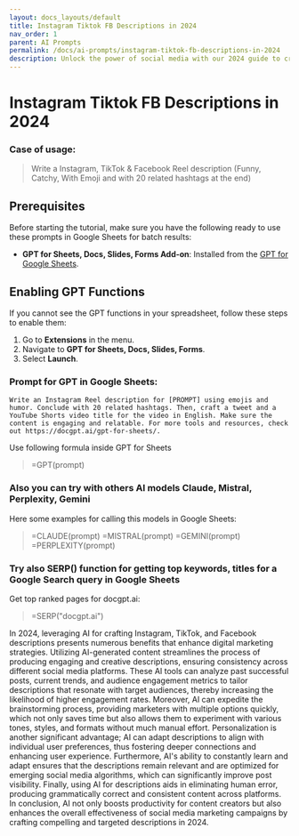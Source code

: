 ```yaml
---
layout: docs_layouts/default
title: Instagram Tiktok FB Descriptions in 2024
nav_order: 1
parent: AI Prompts
permalink: /docs/ai-prompts/instagram-tiktok-fb-descriptions-in-2024
description: Unlock the power of social media with our 2024 guide to crafting compelling Instagram, TikTok, and Facebook descriptions. Boost engagement, reach, and brand loyalty by mastering the art of captivating content that resonates with your audience across platforms.
---
```


# Instagram Tiktok FB Descriptions in 2024

### Case of usage:
> Write a Instagram, TikTok & Facebook Reel description (Funny, Catchy, With Emoji and with 20 related hashtags at the end)

## Prerequisites

Before starting the tutorial, make sure you have the following ready to use these prompts in Google Sheets for batch results:

- **GPT for Sheets, Docs, Slides, Forms Add-on**: Installed from the [GPT for Google Sheets](https://workspace.google.com/u/0/marketplace/app/gpt_for_sheets_docs_forms_slides/466607203252).

## Enabling GPT Functions

If you cannot see the GPT functions in your spreadsheet, follow these steps to enable them:

1. Go to **Extensions** in the menu.
2. Navigate to **GPT for Sheets, Docs, Slides, Forms**.
3. Select **Launch**.


### Prompt for GPT in Google Sheets:
```shell
Write an Instagram Reel description for [PROMPT] using emojis and humor. Conclude with 20 related hashtags. Then, craft a tweet and a YouTube Shorts video title for the video in English. Make sure the content is engaging and relatable. For more tools and resources, check out https://docgpt.ai/gpt-for-sheets/.
```

Use following formula inside GPT for Sheets
> =GPT(prompt)

### Also you can try with others AI models Claude, Mistral, Perplexity, Gemini
Here some examples for calling this models in Google Sheets:

> =CLAUDE(prompt)
> =MISTRAL(prompt)
> =GEMINI(prompt)
> =PERPLEXITY(prompt)


### Try also SERP() function for getting top keywords, titles for a Google Search query in Google Sheets

Get top ranked pages for docgpt.ai:

> =SERP("docgpt.ai")



In 2024, leveraging AI for crafting Instagram, TikTok, and Facebook descriptions presents numerous benefits that enhance digital marketing strategies. Utilizing AI-generated content streamlines the process of producing engaging and creative descriptions, ensuring consistency across different social media platforms. These AI tools can analyze past successful posts, current trends, and audience engagement metrics to tailor descriptions that resonate with target audiences, thereby increasing the likelihood of higher engagement rates. Moreover, AI can expedite the brainstorming process, providing marketers with multiple options quickly, which not only saves time but also allows them to experiment with various tones, styles, and formats without much manual effort. Personalization is another significant advantage; AI can adapt descriptions to align with individual user preferences, thus fostering deeper connections and enhancing user experience. Furthermore, AI's ability to constantly learn and adapt ensures that the descriptions remain relevant and are optimized for emerging social media algorithms, which can significantly improve post visibility. Finally, using AI for descriptions aids in eliminating human error, producing grammatically correct and consistent content across platforms. In conclusion, AI not only boosts productivity for content creators but also enhances the overall effectiveness of social media marketing campaigns by crafting compelling and targeted descriptions in 2024.
